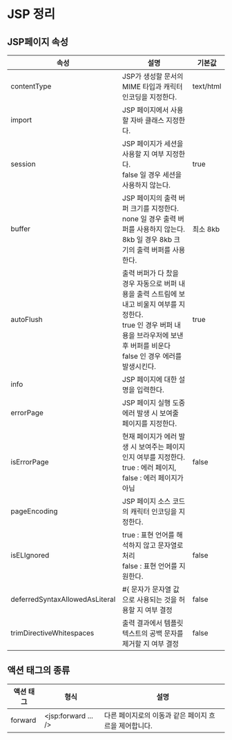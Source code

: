 # JSP 정리

## JSP페이지 속성

|속성|설명|기본값|
|------|---|---|
|contentType|JSP가 생성할 문서의 MIME 타입과 캐릭터 인코딩을 지정한다.|text/html|
|import|JSP 페이지에서 사용할 자바 클래스 지정한다.|   |
|session|JSP 페이지가 세션을 사용할 지 여부 지정한다.<br>false 일 경우 세션을 사용하지 않는다.|true|Cancel changes
|buffer|JSP 페이지의 출력 버퍼 크기를 지정한다.<br>none 일 경우 출력 버퍼를 사용하지 않는다.<br>8kb 일 경우 8kb 크기의 출력 버퍼를 사용한다.|최소 8kb|
|autoFlush|출력 버퍼가 다 찼을 경우 자동으로 버퍼 내용을 출력 스트림에 보내고 비울지 여부를 지정한다.<br>true 인 경우 버퍼 내용을 브라우저에 보낸 후 버퍼를 비운다 false 인 경우 에러를 발생시킨다.|true|
|info|JSP 페이지에 대한 설명을 입력한다.|   |
|errorPage|JSP 페이지 실행 도중 에러 발생 시 보여줄 페이지를 지정한다.|   |
|isErrorPage|현재 페이지가 에러 발생 시 보여주는 페이지 인지 여부를 지정한다.<br>true : 에러 페이지, false : 에러 페이지가 아님|false|
|pageEncoding|JSP 페이지 소스 코드의 캐릭터 인코딩을 지정한다.|   |
|isELIgnored|true : 표현 언어를 해석하지 않고 문자열로 처리<br>false : 표현 언어를 지원한다.|false|
|deferredSyntaxAllowedAsLiteral|#{ 문자가 문자열 값으로 사용되는 것을 허용할 지 여부 결정|false|
|trimDirectiveWhitespaces|출력 결과에서 템플릿 텍스트의 공백 문자를 제거할 지 여부 결정|false|

## 액션 태그의 종류

|액션 태그|형식|설명|
|------|---|---|
|forward|<jsp:forward ... />|다른 페이지로의 이동과 같은 페이지 흐르을 제어합니다.|

